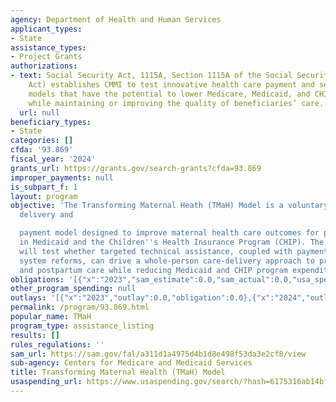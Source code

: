 ```yaml
---
agency: Department of Health and Human Services
applicant_types:
- State
assistance_types:
- Project Grants
authorizations:
- text: Social Security Act, 1115A, Section 1115A of the Social Security Act (the
    Act) establishes CMMI to test innovative health care payment and service delivery
    models that have the potential to lower Medicare, Medicaid, and CHIP spending
    while maintaining or improving the quality of beneficiaries’ care.
  url: null
beneficiary_types:
- State
categories: []
cfda: '93.869'
fiscal_year: '2024'
grants_url: https://grants.gov/search-grants?cfda=93.869
improper_payments: null
is_subpart_f: 1
layout: program
objective: 'The Transforming Maternal Heath (TMaH) Model is a voluntary, 10-year service
  delivery and

  payment model designed to improve maternal health care outcomes for people enrolled
  in Medicaid and the Children''s Health Insurance Program (CHIP). The TMaH Model
  will test whether targeted technical assistance, coupled with payment and delivery
  system reforms, can drive a whole-person care-delivery approach to pregnancy, childbirth,
  and postpartum care while reducing Medicaid and CHIP program expenditures.'
obligations: '[{"x":"2023","sam_estimate":0.0,"sam_actual":0.0,"usa_spending_actual":0.0},{"x":"2024","sam_estimate":0.0,"sam_actual":0.0,"usa_spending_actual":0.0},{"x":"2025","sam_estimate":0.0,"sam_actual":15000000.0,"usa_spending_actual":14873897.0}]'
other_program_spending: null
outlays: '[{"x":"2023","outlay":0.0,"obligation":0.0},{"x":"2024","outlay":0.0,"obligation":0.0},{"x":"2025","outlay":43298.03,"obligation":14873897.0}]'
permalink: /program/93.869.html
popular_name: TMaH
program_type: assistance_listing
results: []
rules_regulations: ''
sam_url: https://sam.gov/fal/a311d1a4975d4b1d8e498f53da3e2cf8/view
sub-agency: Centers for Medicare and Medicaid Services
title: Transforming Maternal Health (TMaH) Model
usaspending_url: https://www.usaspending.gov/search/?hash=6175316ab14bf2584bd3d87c3fb1a128
---
```


